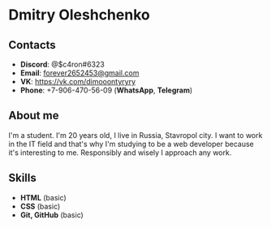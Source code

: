 # Dmitry Oleshchenko

## Contacts 

* **Discord**: @$c4ron#6323
* **Email**: forever2652453@gmail.com
* **VK**: https://vk.com/dimooontyryry
* **Phone**: +7-906-470-56-09 (**WhatsApp**, **Telegram**)

## About me

   I'm a student. I'm 20 years old, I live in Russia, Stavropol city. I want to work in the IT field and that's why I'm studying to be a web developer because it's interesting to me. Responsibly and wisely I approach any work.
   
## Skills

* **HTML** (basic)
* **CSS** (basic)
* **Git, GitHub** (basic)
